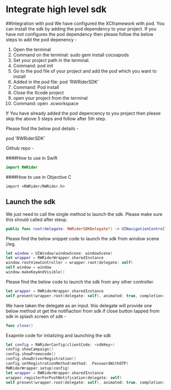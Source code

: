 # Integrate high level sdk
##Integration with pod
We have configured the XCframework with pod. You can install the sdk by adding the pod dependency to your project. 
If you have not configures the pod dependency then please follow the below steps to add the pod depenency - 

1. Open the terminal
2. Command on the terminal: sudo gem install cocoapods
3. Set your project path in the terminal.
4. Command: pod init
5. Go to the pod file of your project and add the pod which you want to install
6. Added in the pod file: pod 'RWRiderSDK'
7. Command: Pod install
8. Close the Xcode project
9. open your project from the terminal
10. Command: open <projectName>.xcworkspace


If You have already added the pod depencency to you project then please skip the above 5 steps and follow after 5th step.

Please find the below pod details - 

pod 'RWRiderSDK'

Github repo - 

####How to use in Swift
```swift
import RWRider
```

####How to use in Objective C
```objc
import <RWRider/RWRider.h>
```

## Launch the sdk

We just need to call the single method to launch the sdk. Please make sure this should called after steup.
``` swift
public func root(delegate: RWRiderSDKDelegate?) -> UINavigationController
```
Please find the below snippet code to launch the sdk from window scene //eg.
```swift
let window = UIWindow(windowScene: windowScene)
let wrapper = RWRiderWrapper.sharedInstance
window.rootViewController = wrapper.root(delegate: self)
self.window = window
window.makeKeyAndVisible()
```
Please find the below code to launch the sdk from any other controller.
``` swift
let wrapper = RWRiderWrapper.sharedInstance
self.present(wrapper.root(delegate: self), animated: true, completion: nil)
```
We have taken the delegate as an input. this delegate will provide one below method ot get the notifiaction from sdk if close button tapped from sdk in splash screen of sdk - 
```swift
func close()
```

Exapmle code for intializing and launching the sdk 

```swift
let config = RWRiderConfig(clientCode: <sdkKey>)
config.showCampaign()
config.showPromocode()
config.showDriverRegistration()
config.setRegistrationMethod(method: .PasswordWithOTP)
RWRiderWrapper.setup(config)
let wrapper = RWRiderWrapper.sharedInstance
wrapper.registerForPushNotification(delegate: self)
self.present(wrapper.root(delegate: self), animated: true, completion: nil)
```
